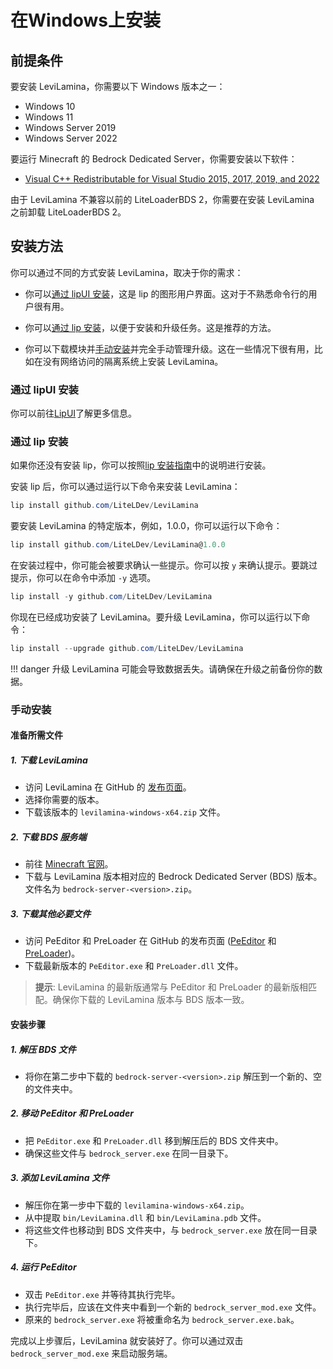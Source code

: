 # 在Windows上安装

## 前提条件

要安装 LeviLamina，你需要以下 Windows 版本之一：

- Windows 10
- Windows 11
- Windows Server 2019
- Windows Server 2022

要运行 Minecraft 的 Bedrock Dedicated Server，你需要安装以下软件：

- [Visual C++ Redistributable for Visual Studio 2015, 2017, 2019, and 2022](https://aka.ms/vs/17/release/vc_redist.x64.exe)

由于 LeviLamina 不兼容以前的 LiteLoaderBDS 2，你需要在安装 LeviLamina 之前卸载 LiteLoaderBDS 2。

## 安装方法

你可以通过不同的方式安装 LeviLamina，取决于你的需求：

- 你可以[通过 lipUI 安装](#通过-lipui-安装)，这是 lip 的图形用户界面。这对于不熟悉命令行的用户很有用。

- 你可以[通过 lip 安装](#通过-lip-安装)，以便于安装和升级任务。这是推荐的方法。

- 你可以下载模块并[手动安装](#手动安装)并完全手动管理升级。这在一些情况下很有用，比如在没有网络访问的隔离系统上安装 LeviLamina。

### 通过 lipUI 安装

你可以前往[LipUI](https://github.com/lippkg/LipUI)了解更多信息。

### 通过 lip 安装

如果你还没有安装 lip，你可以按照[lip 安装指南](https://docs.lippkg.com/installation.html)中的说明进行安装。

安装 lip 后，你可以通过运行以下命令来安装 LeviLamina：

```powershell
lip install github.com/LiteLDev/LeviLamina
```

要安装 LeviLamina 的特定版本，例如，1.0.0，你可以运行以下命令：

```powershell
lip install github.com/LiteLDev/LeviLamina@1.0.0
```

在安装过程中，你可能会被要求确认一些提示。你可以按 `y` 来确认提示。要跳过提示，你可以在命令中添加 `-y` 选项。

```powershell
lip install -y github.com/LiteLDev/LeviLamina
```

你现在已经成功安装了 LeviLamina。要升级 LeviLamina，你可以运行以下命令：

```powershell
lip install --upgrade github.com/LiteLDev/LeviLamina
```

!!! danger
    升级 LeviLamina 可能会导致数据丢失。请确保在升级之前备份你的数据。

### 手动安装

#### 准备所需文件

##### 1. **下载 LeviLamina**
   - 访问 LeviLamina 在 GitHub 的 [发布页面](https://github.com/LiteLDev/LeviLamina/releases)。
   - 选择你需要的版本。
   - 下载该版本的 `levilamina-windows-x64.zip` 文件。

##### 2. **下载 BDS 服务端**
   - 前往 [Minecraft 官网](https://www.minecraft.net/zh-hans/download/server/bedrock)。
   - 下载与 LeviLamina 版本相对应的 Bedrock Dedicated Server (BDS) 版本。文件名为 `bedrock-server-<version>.zip`。

##### 3. **下载其他必要文件**
   - 访问 PeEditor 和 PreLoader 在 GitHub 的发布页面 ([PeEditor](https://github.com/LiteLDev/PeEditor/releases) 和 [PreLoader](https://github.com/LiteLDev/PreLoader/releases))。
   - 下载最新版本的 `PeEditor.exe` 和 `PreLoader.dll` 文件。

> **提示**: LeviLamina 的最新版通常与 PeEditor 和 PreLoader 的最新版相匹配。确保你下载的 LeviLamina 版本与 BDS 版本一致。

#### 安装步骤

##### 1. **解压 BDS 文件**
   - 将你在第二步中下载的 `bedrock-server-<version>.zip` 解压到一个新的、空的文件夹中。

##### 2. **移动 PeEditor 和 PreLoader**
   - 把 `PeEditor.exe` 和 `PreLoader.dll` 移到解压后的 BDS 文件夹中。
   - 确保这些文件与 `bedrock_server.exe` 在同一目录下。

##### 3. **添加 LeviLamina 文件**
   - 解压你在第一步中下载的 `levilamina-windows-x64.zip`。
   - 从中提取 `bin/LeviLamina.dll` 和 `bin/LeviLamina.pdb` 文件。
   - 将这些文件也移动到 BDS 文件夹中，与 `bedrock_server.exe` 放在同一目录下。

##### 4. **运行 PeEditor**
   - 双击 `PeEditor.exe` 并等待其执行完毕。
   - 执行完毕后，应该在文件夹中看到一个新的 `bedrock_server_mod.exe` 文件。
   - 原来的 `bedrock_server.exe` 将被重命名为 `bedrock_server.exe.bak`。

完成以上步骤后，LeviLamina 就安装好了。你可以通过双击 `bedrock_server_mod.exe` 来启动服务端。
